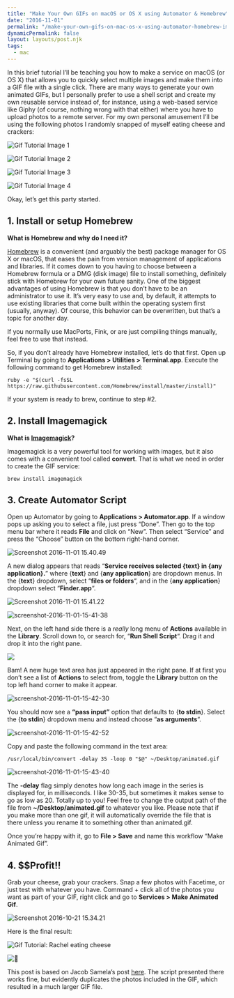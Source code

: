 ```yaml
---
title: "Make Your Own GIFs on macOS or OS X using Automator & Homebrew"
date: "2016-11-01"
permalink: "/make-your-own-gifs-on-mac-os-x-using-automator-homebrew-imagemagick/"
dynamicPermalink: false
layout: layouts/post.njk
tags:
  - mac
---
```


In this brief tutorial I’ll be teaching you how to make a service on macOS (or OS X) that allows you to quickly select multiple images and make them into a GIF file with a single click. There are many ways to generate your own animated GIFs, but I personally prefer to use a shell script and create my own reusable service instead of, for instance, using a web-based service like Giphy (of course, nothing wrong with that either) where you have to upload photos to a remote server. For my own personal amusement I’ll be using the following photos I randomly snapped of myself eating cheese and crackers:

![Gif Tutorial Image 1](/img/post/2016-10-21-01.jpg)

![Gif Tutorial Image 2](/img/post/2016-10-21-02.jpg)

![Gif Tutorial Image 3](/img/post/2016-10-21-03.jpg)

![Gif Tutorial Image 4](/img/post/2016-10-21-04.jpg)

Okay, let’s get this party started.

## 1. Install or setup Homebrew

**What is Homebrew and why do I need it?**

[Homebrew](http://brew.sh/) is a convenient (and arguably the best) package manager for OS X or macOS, that eases the pain from version management of applications and libraries. If it comes down to you having to choose between a Homebrew formula or a DMG (disk image) file to install something, definitely stick with Homebrew for your own future sanity. One of the biggest advantages of using Homebrew is that you don’t have to be an administrator to use it. It’s very easy to use and, by default, it attempts to use existing libraries that come built within the operating system first (usually, anyway). Of course, this behavior can be overwritten, but that’s a topic for another day.

If you normally use MacPorts, Fink, or are just compiling things manually, feel free to use that instead.

So, if you don’t already have Homebrew installed, let’s do that first. Open up Terminal by going to **Applications > Utilities > Terminal.app**. Execute the following command to get Homebrew installed:

```
ruby -e "$(curl -fsSL https://raw.githubusercontent.com/Homebrew/install/master/install)"
```

If your system is ready to brew, continue to step #2.

## 2. Install Imagemagick

**What is [Imagemagick](http://www.imagemagick.org/script/index.php)?**

Imagemagick is a very powerful tool for working with images, but it also comes with a convenient tool called **convert**. That is what we need in order to create the GIF service:
```
brew install imagemagick
```

## 3. Create Automator Script

Open up Automator by going to **Applications > Automator.app**. If a window pops up asking you to select a file, just press “Done”. Then go to the top menu bar where it reads **File** and click on “New”. Then select “Service” and press the “Choose” button on the bottom right-hand corner.

![Screenshot 2016-11-01 15.40.49](/img/post/2016-11-01-15.40.49.png)

A new dialog appears that reads “**Service receives selected {text} in {any application}.**” where {**text**} and {**any application**} are dropdown menus. In the {**text**} dropdown, select “**files or folders**“, and in the {**any application**} dropdown select “**Finder.app**“.

![Screenshot 2016-11-01 15.41.22](/img/post/2016-11-01-15.41.22.png)

![screenshot-2016-11-01-15-41-38](/img/post/2016-11-01-15.41.38.png)

Next, on the left hand side there is a _really_ long menu of **Actions** available in the **Library**. Scroll down to, or search for, “**Run Shell Script**“. Drag it and drop it into the right pane.

![](/img/post/2016-11-01-15.42.52.png)

Bam! A new huge text area has just appeared in the right pane. If at first you don’t see a list of **Actions** to select from, toggle the **Library** button on the top left hand corner to make it appear.

![screenshot-2016-11-01-15-42-30](/img/post/2016-11-01-15.42.30.png)

You should now see a **“pass input”** option that defaults to {**to stdin**}. Select the {**to stdin**} dropdown menu and instead choose “**as arguments**“.

![screenshot-2016-11-01-15-42-52](/img/post/2016-11-01-15.42.52.png)

Copy and paste the following command in the text area:

```
/usr/local/bin/convert -delay 35 -loop 0 "$@" ~/Desktop/animated.gif
```

![screenshot-2016-11-01-15-43-40](/img/post/2016-11-01-15.43.40.png)

The **-delay** flag simply denotes how long each image in the series is displayed for, in milliseconds. I like 30-35, but sometimes it makes sense to go as low as 20. Totally up to you! Feel free to change the output path of the file from **~/Desktop/animated.gif** to whatever you like. Please note that if you make more than one gif, it will automatically override the file that is there unless you rename it to something other than animated.gif.

Once you’re happy with it, go to **File > Save** and name this workflow “Make Animated Gif”.

## 4. $$Profit!!

Grab your cheese, grab your crackers. Snap a few photos with Facetime, or just test with whatever you have. Command + click all of the photos you want as part of your GIF, right click and go to **Services > Make Animated Gif**.

![Screenshot 2016-10-21 15.34.21](/img/post/2016-10-21-15.34.21.png)

Here is the final result:

![Gif Tutorial: Rachel eating cheese](/img/post/animated-01-5.gif)

![🙂](images/1f642.png)

This post is based on Jacob Samela’s post [here](http://jacobsalmela.com/make-animated-gifs-in-os-x-with-a-right-click/). The script presented there works fine, but evidently duplicates the photos included in the GIF, which resulted in a much larger GIF file.
